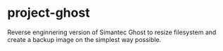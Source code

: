 # project-ghost
Reverse enginnering version of Simantec Ghost to resize filesystem and create a backup image on the simplest way possible.
